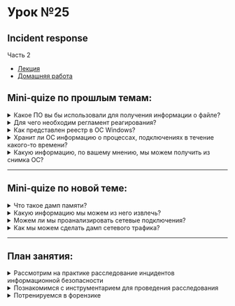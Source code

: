 # Урок №25
## Incident response
Часть 2



* [Лекция](25_IRP.pdf)
* [Домашняя работа](HW25.md)

## Mini-quize по прошлым темам:

<details>
  <summary>Какое ПО вы бы использовали для получения информации о файле?</summary>
<br>

Для анализа информации о файле можно использовать следующие инструменты:
- **file:** определяет тип файла.
- **hash-суммы:** для проверки целостности (sha256sum, md5sum).
- **Инструменты форензики:** такие как ExifTool, для анализа метаданных.
- **VirusTotal:** для проверки файла на наличие вредоносного кода.

*Пример:* с помощью `file myfile` можно определить, является ли файл исполняемым.

---

</details>

<details>
  <summary>Для чего необходим регламент реагирования?</summary>
<br>

Регламент реагирования определяет порядок действий при обнаружении инцидентов информационной безопасности. 

Цели:
- Быстрое устранение угроз.
- Снижение ущерба от инцидента.
- Упрощение взаимодействия между командами.

*Пример:* регламент может включать инструкцию по изоляции заражённого сервера при обнаружении вируса.

---

</details>

<details>
  <summary>Как представлен реестр в ОС Windows?</summary>
<br>

Реестр Windows — это иерархическая база данных, содержащая настройки системы, приложений и пользователей. 

Основные разделы:
- **HKEY_LOCAL_MACHINE (HKLM):** настройки оборудования и системного ПО.
- **HKEY_CURRENT_USER (HKCU):** настройки текущего пользователя.

*Пример:* ветка `HKLM\SYSTEM\CurrentControlSet\Services` содержит информацию о запущенных службах.

---

</details>

<details>
  <summary>Хранит ли ОС информацию о процессах, подключениях в течение какого-то времени?</summary>
<br>

Да, ОС хранит информацию, но срок хранения зависит от настроек системы. 

Примеры:
- **Журналы событий (Windows Event Logs):** информация о процессах, входах в систему.
- **Журналы syslog (Linux):** данные о сетевых подключениях.
- **Память системы (RAM):** содержит временные данные, доступные до выключения.

*Пример:* с помощью `netstat` можно получить информацию о текущих сетевых соединениях.

---

</details>

<details>
  <summary>Какую информацию, по вашему мнению, мы можем получить из снимка ОС?</summary>
<br>

Снимок ОС (форензик-образ) содержит:
- Файлы и директории.
- Журналы событий.
- Реестр (Windows).
- Текущие состояния процессов и сетевых подключений.

*Пример:* анализ образа помогает восстановить удалённые файлы или понять, какие программы были запущены.

---

</details>

---

## Mini-quize по новой теме:

<details>
  <summary>Что такое дамп памяти?</summary>
<br>

Дамп памяти — это копия содержимого оперативной памяти (RAM) системы в момент времени.

Используется для:
- Анализа работы приложений.
- Расследования инцидентов ИБ.
- Восстановления данных.

*Пример:* дамп памяти может содержать незашифрованные пароли из приложения.

---

</details>

<details>
  <summary>Какую информацию мы можем из него извлечь?</summary>
<br>

Из дампа памяти можно извлечь:
- Пароли и ключи шифрования.
- Содержимое приложений в реальном времени.
- Текущие соединения.
- Загрузки и команды.

*Пример:* с помощью инструмента Volatility можно найти в дампе незашифрованные данные из браузера.

---

</details>

<details>
  <summary>Можем ли мы проанализировать сетевые подключения?</summary>
<br>

Да, из дампа памяти можно извлечь информацию о текущих и недавно завершённых сетевых подключениях. 

*Пример:* Volatility плагин `netscan` отображает активные подключения и порты.

---

</details>

<details>
  <summary>Как мы можем сделать дамп сетевого трафика?</summary>
<br>

Для создания дампа сетевого трафика используются:
- **tcpdump:** для захвата трафика в режиме реального времени.
- **Wireshark:** для анализа захваченного трафика.
- **tshark:** консольная версия Wireshark.

*Пример:* команда `tcpdump -i eth0 -w traffic.pcap` сохраняет трафик интерфейса `eth0` в файл `traffic.pcap`.

---

</details>

---

## План занятия:

<details>
  <summary>Рассмотрим на практике расследование инцидентов информационной безопасности</summary>
<br>

- Анализ дампов памяти и сетевого трафика.
- Выявление следов атак и подозрительной активности.

*Пример:* поиск вредоносного процесса в дампе памяти.

---

</details>

<details>
  <summary>Познакомимся с инструментарием для проведения расследования</summary>
<br>

- Volatility для анализа дампов памяти.
- Wireshark для работы с сетевым трафиком.
- Autopsy для анализа дисков и файловых систем.

*Пример:* использование Autopsy для восстановления удалённых файлов.

---

</details>

<details>
  <summary>Потренируемся в форензике</summary>
<br>

- Анализируем предоставленные образы и дампы.
- Практикуем использование инструментов на тестовых данных.

*Пример:* поиск незашифрованных данных в дампе оперативной памяти.

---

</details>
